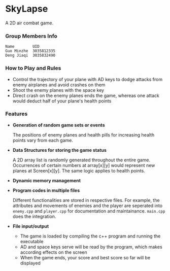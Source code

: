 # SkyLapse
A 2D air combat game.

### Group Members Info
    Name        UID
    Guo Minzhe  3035812335
    Deng Jiaqi  3035832490

### How to Play and Rules

- Control the trajectory of your plane with AD keys to dodge attacks from enemy airplanes and avoid crashes on them
- Shoot the enemy planes with the space key
- Direct crash on the enemy planes ends the game, whereas one attack would deduct half of your plane's health points

### Features

- **Generation of random game sets or events**

    The positions of enemy planes and health pills for increasing health points vary from each game. 

- **Data Structures for storing the game status**

    A 2D array list is randomly generated throughout the entire game. Occurrences of certain numbers at array[x][y] would represent new planes at Screen[x][y]. The same logic applies to health points.

- **Dynamic memory management**

- **Program codes in multiple files**
    
    Different functionalities are stored in respective files. For example, the attributes and movements of enemies and the player are seperated into `enemy.cpp` and `player.cpp` for documentation and maintainance. `main.cpp` does the integration.

- **File input/output**

    - The game is loaded by compiling the c++ program and running the executable
    - AD and space keys serve will be read by the program, which makes according effects on the screen
    - When the game ends, your score and best score so far will be displayed
